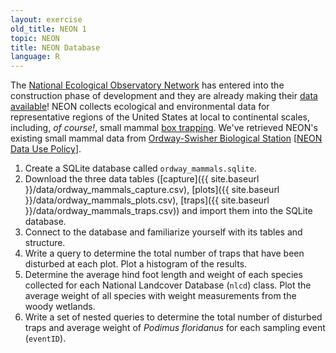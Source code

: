 ```yaml
---
layout: exercise
old_title: NEON 1
topic: NEON
title: NEON Database
language: R
---
```


The [National Ecological Observatory Network](http://www.neoninc.org) has entered into the construction phase of development and they are already making their [data available](http://data.neoninc.org)! NEON collects ecological and environmental data for representative regions of the United States at local to continental scales, including, *of course!*, small mammal [box trapping](https://en.wikipedia.org/wiki/Sherman_trap). We've retrieved NEON's existing small mammal data from [Ordway-Swisher Biological Station](http://ordway-swisher.ufl.edu/) [[NEON Data Use Policy](http://www.neonscience.org/content/data-usage-and-citation-policies)]. 

1. Create a SQLite database called `ordway_mammals.sqlite`. 
2. Download the three data tables ([capture]({{ site.baseurl }}/data/ordway_mammals_capture.csv), [plots]({{ site.baseurl }}/data/ordway_mammals_plots.csv), [traps]({{ site.baseurl }}/data/ordway_mammals_traps.csv)) and import them into the SQLite database.
3. Connect to the database and familiarize yourself with its tables and structure.
4. Write a query to determine the total number of traps that have been disturbed 
at each plot. Plot a histogram of the results.
5. Determine the average hind foot length and weight of each species collected 
for each National Landcover Database (`nlcd`) class. Plot the average weight of all species with weight measurements from the woody wetlands.
6. Write a set of nested queries to determine the total number of disturbed traps and average weight of *Podimus floridanus* for each sampling event (`eventID`).
